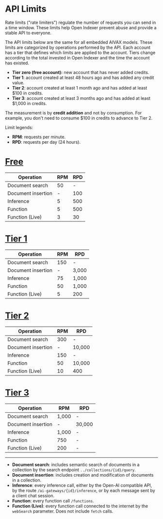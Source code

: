 # API Limits

Rate limits ("rate limiters") regulate the number of requests you can send in a time window. These limits help Open Indexer prevent abuse and provide a stable API to everyone.

The API limits below are the same for all embedded AIVAX models. These limits are categorized by operations performed by the API. Each account has a tier that defines which limits are applied to the account. Tiers change according to the total invested in Open Indexer and the time the account has existed.

- **Tier zero (free account):** new account that has never added credits.
- **Tier 1**: account created at least 48 hours ago and has added any credit value.
- **Tier 2**: account created at least 1 month ago and has added at least $100 in credits.
- **Tier 3**: account created at least 3 months ago and has added at least $1,000 in credits.

The measurement is by **credit addition** and not by consumption. For example, you don't need to consume $100 in credits to advance to Tier 2.

Limit legends:

- **RPM**: requests per minute.
- **RPD**: requests per day (24 hours).

# [Free](#tab/free)

| Operation | RPM | RPD |
| --- | --- | --- |
| Document search | 50 | - |
| Document insertion | - | 100 |
| Inference | 5 | 500 |
| Function | 5 | 500 |
| Function (Live) | 3 | 30 |

# [Tier 1](#tab/tier1)

| Operation | RPM | RPD |
| --- | --- | --- |
| Document search | 150 | - |
| Document insertion | - | 3,000 |
| Inference | 75 | 1,000 |
| Function | 50 | 1,000 |
| Function (Live) | 5 | 200 |

# [Tier 2](#tab/tier2)

| Operation | RPM | RPD |
| --- | --- | --- |
| Document search | 300 | - |
| Document insertion | - | 10,000 |
| Inference | 150 | - |
| Function | 50 | 10,000 |
| Function (Live) | 10 | 400 |

# [Tier 3](#tab/tier3)

| Operation | RPM | RPD |
| --- | --- | --- |
| Document search | 1,000 | - |
| Document insertion | - | 30,000 |
| Inference | 1,000 | - |
| Function | 750 | - |
| Function (Live) | 200 | - |

---

- **Document search**: includes semantic search of documents in a collection by the search endpoint `../collections/{id}/query`.
- **Document insertion**: includes creation and modification of documents in a collection.
- **Inference**: every inference call, either by the Open-AI compatible API, by the route `/ai-gateways/{id}/inference`, or by each message sent by a client chat session.
- **Function**: every function call `/functions`.
- **Function (Live)**: every function call connected to the internet by the `webSearch` parameter. Does not include `fetch` calls.